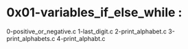 # 0x01-variables_if_else_while :

0-positive_or_negative.c
1-last_digit.c
2-print_alphabet.c
3-print_alphabets.c
4-print_alphabt.c
